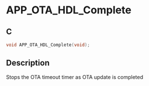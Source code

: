 # APP_OTA_HDL_Complete

## C

```c
void APP_OTA_HDL_Complete(void);
```

## Description

Stops the OTA timeout timer as OTA update is completed

